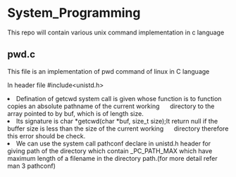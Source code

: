 # System_Programming

This repo will contain various unix command implementation in c language

## pwd.c ##
This file is an implementation of pwd command of linux in C language

In header file #include<unistd.h> <br>
<li>Defination of getcwd system call is given whose function is to function copies an absolute pathname of the current working  
 &nbsp;&nbsp;&nbsp;&nbsp;&nbsp;directory to the array pointed to by buf, which is of length size.
<li>Its signature is char *getcwd(char *buf, size_t size);It return null if the buffer size is less than the size of the current working &nbsp;&nbsp;&nbsp;&nbsp;&nbsp;directory therefore this error should be check.
<li>We can use the system call pathconf declare in unistd.h header for giving path of the directory which contain _PC_PATH_MAX which have  
 maximum length of a filename in the directory path.(for more detail refer man 3 pathconf)
  
  
